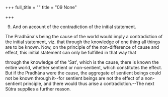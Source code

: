 +++
full_title = ""
title = "09 None"

+++


9. And on account of the contradiction of the initial statement.

The Pradhāna's being the cause of the world would imply a contradiction of the initial statement, viz. that through the knowledge of one thing all things are to be known. Now, on the principle of the non-difference of cause and effect, this initial statement can only be fulfilled in that way that

through the knowledge of the 'Sat', which is the cause, there is known the entire world, whether sentient or non-sentient, which constitutes the effect. But if the Pradhāna were the cause, the aggregate of sentient beings could not be known through it--for sentient beings are not the effect of a non-sentient principle, and there would thus arise a contradiction.--The next Sūtra supplies a further reason.


